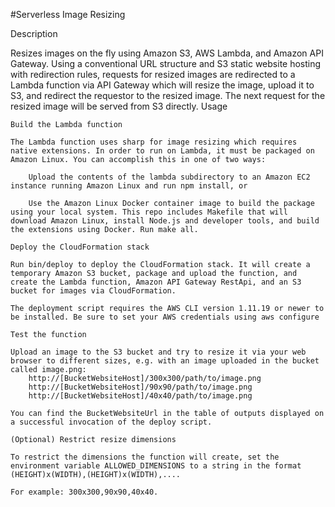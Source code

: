 #Serverless Image Resizing

Description

Resizes images on the fly using Amazon S3, AWS Lambda, and Amazon API Gateway. Using a conventional URL structure and S3 static website hosting with redirection rules, requests for resized images are redirected to a Lambda function via API Gateway which will resize the image, upload it to S3, and redirect the requestor to the resized image. The next request for the resized image will be served from S3 directly.
Usage

    Build the Lambda function

    The Lambda function uses sharp for image resizing which requires native extensions. In order to run on Lambda, it must be packaged on Amazon Linux. You can accomplish this in one of two ways:

        Upload the contents of the lambda subdirectory to an Amazon EC2 instance running Amazon Linux and run npm install, or

        Use the Amazon Linux Docker container image to build the package using your local system. This repo includes Makefile that will download Amazon Linux, install Node.js and developer tools, and build the extensions using Docker. Run make all.

    Deploy the CloudFormation stack

    Run bin/deploy to deploy the CloudFormation stack. It will create a temporary Amazon S3 bucket, package and upload the function, and create the Lambda function, Amazon API Gateway RestApi, and an S3 bucket for images via CloudFormation.

    The deployment script requires the AWS CLI version 1.11.19 or newer to be installed. Be sure to set your AWS credentials using aws configure

    Test the function

    Upload an image to the S3 bucket and try to resize it via your web browser to different sizes, e.g. with an image uploaded in the bucket called image.png:
        http://[BucketWebsiteHost]/300x300/path/to/image.png
        http://[BucketWebsiteHost]/90x90/path/to/image.png
        http://[BucketWebsiteHost]/40x40/path/to/image.png

    You can find the BucketWebsiteUrl in the table of outputs displayed on a successful invocation of the deploy script.

    (Optional) Restrict resize dimensions

    To restrict the dimensions the function will create, set the environment variable ALLOWED_DIMENSIONS to a string in the format (HEIGHT)x(WIDTH),(HEIGHT)x(WIDTH),....

    For example: 300x300,90x90,40x40.
